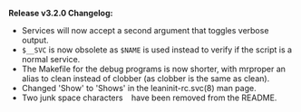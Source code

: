**Release v3.2.0 Changelog:**
* Services will now accept a second argument that toggles verbose output.
* `$__SVC` is now obsolete as `$NAME` is used instead to verify if the script is a normal service.
* The Makefile for the debug programs is now shorter, with mrproper an alias to clean instead of clobber (as clobber is the same as clean).
* Changed 'Show' to 'Shows' in the leaninit-rc.svc(8) man page.
* Two junk space characters ` ` have been removed from the README.
